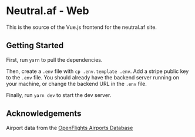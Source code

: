 # Neutral.af - Web

This is the source of the Vue.js frontend for the neutral.af site.

## Getting Started

First, run `yarn` to pull the dependencies.

Then, create a `.env` file with `cp .env.template .env`. Add a stripe public key to the `.env` file. You should already have the backend server running on your machine, or change the backend URL in the `.env` file.

Finally, run `yarn dev` to start the dev server.

## Acknowledgements

Airport data from the [OpenFlights Airports Database](https://openflights.org/data.html)
